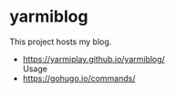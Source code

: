 # yarmiblog

This project hosts my blog.
* https://yarmiplay.github.io/yarmiblog/     
Usage
* https://gohugo.io/commands/
